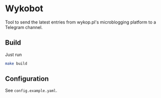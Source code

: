 # Wykobot

Tool to send the latest entries from wykop.pl's microblogging platform to a Telegram channel.

## Build

Just run

```bash
make build
```

## Configuration

See `config.example.yaml`.
